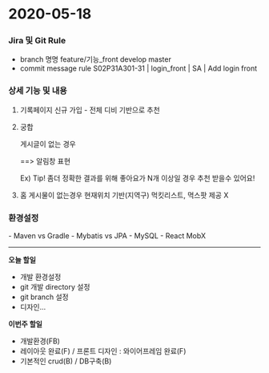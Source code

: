<h1>2020-05-18</h1>

<h3>Jira 및 Git Rule</h3>

- branch 명명
  feature/기능_front
  develop
  master
- commit message rule
S02P31A301-31 | login_front | SA | Add login front

<h3>상세 기능 및 내용</h3>

1. 기록페이지
   신규 가입 - 전체 디비 기반으로 추천

2. 궁합

   게시글이 없는 경우

   ==>  알림창 표현

   Ex) Tip! 좀더 정확한 결과를 위해 좋아요가 N개 이상일 경우 추천 받을수 있어요!

3. 홈
   게시물이 없는경우
   현재위치 기반(지역구)
   먹킷리스트, 먹스팟 제공 X

<h3>환경설정</h3>
- Maven vs Gradle
- Mybatis vs JPA
- MySQL
- React MobX

----------------------------

<strong>오늘 할일</strong>

- 개발 환경설정
- git 개발 directory 설정
- git branch 설정
- 디자인...

<strong>이번주 할일</strong>

- 개발환경(FB) 
- 레이아웃 완료(F) / 프론트 디자인 : 와이어프레임 완료(F)
- 기본적인 crud(B) / DB구축(B)